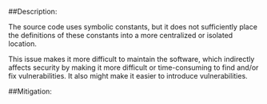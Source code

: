 ##Description:

The source code uses symbolic constants, but it does not sufficiently place the definitions of these constants into a more centralized or isolated location.

This issue makes it more difficult to maintain the software, which indirectly affects security by making it more difficult or time-consuming to find and/or fix vulnerabilities. It also might make it easier to introduce vulnerabilities.

##Mitigation:
